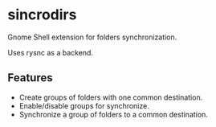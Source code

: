 # sincrodirs
Gnome Shell extension for folders synchronization.

Uses rysnc as a backend.

Features
--------
* Create groups of folders with one common destination.
* Enable/disable groups for synchronize.
* Synchronize a group of folders to a common destination.
